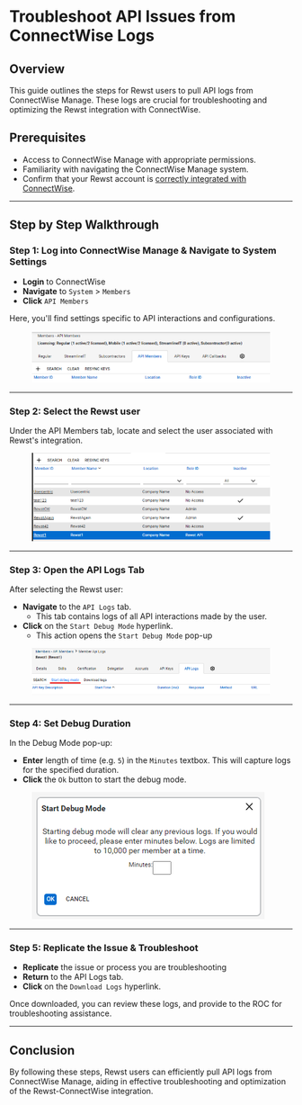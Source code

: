 # Troubleshoot API Issues from ConnectWise Logs

## Overview

This guide outlines the steps for Rewst users to pull API logs from ConnectWise Manage. These logs are crucial for troubleshooting and optimizing the Rewst integration with ConnectWise.

## Prerequisites

* Access to ConnectWise Manage with appropriate permissions.
* Familiarity with navigating the ConnectWise Manage system.
* Confirm that your Rewst account is [correctly integrated with ConnectWise](connectwise-integration-setup.md).

***

## Step by Step Walkthrough

### Step 1: Log into ConnectWise Manage & Navigate to System Settings

* **Login** to ConnectWise
* **Navigate** to `System` > `Members`
* **Click** `API Members`

Here, you'll find settings specific to API interactions and configurations.

<figure><img src="../../../../.gitbook/assets/image (1).png" alt=""><figcaption></figcaption></figure>

***

### Step 2: Select the Rewst user

Under the API Members tab, locate and select the user associated with Rewst's integration.

<figure><img src="../../../../.gitbook/assets/image (2).png" alt=""><figcaption></figcaption></figure>

***

### **Step 3: Open the API Logs Tab**

After selecting the Rewst user:

* **Navigate** to the `API Logs` tab.
  * This tab contains logs of all API interactions made by the user.
* **Click** on the `Start Debug Mode` hyperlink.
  * This action opens the `Start Debug Mode` pop-up

<figure><img src="../../../../.gitbook/assets/image (3).png" alt=""><figcaption></figcaption></figure>

***

### Step 4: Set Debug Duration

In the Debug Mode pop-up:

* **Enter** length of time (e.g. `5`) in the `Minutes` textbox. This will capture logs for the specified duration.
* **Click** the `Ok` button to start the debug mode.

<figure><img src="../../../../.gitbook/assets/image (4).png" alt=""><figcaption></figcaption></figure>

***

### Step 5: Replicate the Issue & Troubleshoot

* **Replicate** the issue or process you are troubleshooting
* **Return** to the API Logs tab.
* **Click** on the `Download Logs` hyperlink.&#x20;

Once downloaded, you can review these logs, and provide to the ROC for troubleshooting assistance.

***

## Conclusion

By following these steps, Rewst users can efficiently pull API logs from ConnectWise Manage, aiding in effective troubleshooting and optimization of the Rewst-ConnectWise integration.
